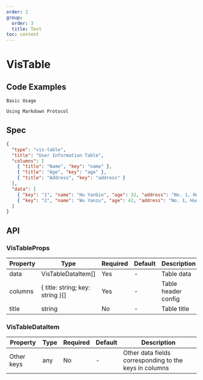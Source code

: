 ```yaml
---
order: 2
group:
  order: 3
  title: Text
toc: content
---
```


# VisTable

## Code Examples

<code src="./demos/common">Basic Usage</code>

<code src="./demos/markdown">Using Markdown Protocol</code>

## Spec

```json
{
  "type": "vis-table",
  "title": "User Information Table",
  "columns": [
    { "title": "Name", "key": "name" },
    { "title": "Age", "key": "age" },
    { "title": "Address", "key": "address" }
  ],
  "data": [
    { "key": "1", "name": "Hu Yanbin", "age": 32, "address": "No. 1, Hudigongyuan, Xihu District" },
    { "key": "2", "name": "Wu Yanzu", "age": 42, "address": "No. 1, Hudigongyuan, Xihu District" }
  ]
}
```

## API

### VisTableProps

| Property | Type                             | Required | Default | Description         |
| -------- | -------------------------------- | -------- | ------- | ------------------- |
| data     | VisTableDataItem[]               | Yes      | -       | Table data          |
| columns  | { title: string; key: string }[] | Yes      | -       | Table header config |
| title    | string                           | No       | -       | Table title         |

### VisTableDataItem

| Property   | Type | Required | Default | Description                                            |
| ---------- | ---- | -------- | ------- | ------------------------------------------------------ |
| Other keys | any  | No       | -       | Other data fields corresponding to the keys in columns |
